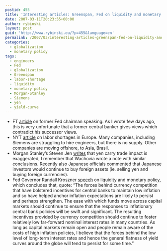 ```yaml
---
postid: 455
title: 'Interesting articles: Greenspan, Fed on liquidity and monetary policy, Morgan Stanley on yen carry trade'
date: 2007-03-11T20:23:55+00:00
author: rybinski
layout: post
guid: 'http://www.rybinski.eu/?p=455&language=en'
permalink: /2007/03/interesting-articles-greenspan-fed-on-liquidity-and-monetary-policy-morgan-stanley-on-yen-carry-trade/
categories:
  - globalization
  - monetary policy
tags:
  - engineers
  - Fed
  - globalization
  - Greenspan
  - labor-shortage
  - liquidity
  - monetary policy
  - Morgan-Stanley
  - Siemens
  - yen
  - yield-curve
---
```

  * FT [article](http://www.ft.com/cms/s/510fe6f6-ce61-11db-b5c8-000b5df10621,Authorised=false.html?_i_location=http%3A%2F%2Fwww.ft.com%2Fcms%2Fs%2F510fe6f6-ce61-11db-b5c8-000b5df10621.html&_i_referer=http%3A%2F%2Fwww.rgemonitor.com%2F10000%2F%3Fmore%3Ddd) on former Fed chairman speaking. As I wrote few days ago, this is very unfortunate that a former central banker gives views which contradict his successor views.
  * NYT [article](http://www.nytimes.com/2007/03/10/business/10labor.html?_r=1&oref=slogin&ref=business&pagewanted=all) on labor shortages in Europe. Many companies, including Siemens are struggling to hire engineers, but there is no supply. Other companies are moving offshore, to Asia, Brasil. 
  * Morgan Stanley’s Steven Jen [writes](http://www.morganstanley.com/views/gef/archive/2007/20070309-Fri.html#anchor4542) that yen carry trade impact is exaggerated, I remember that Wachovia wrote a note with similar conclusions. Recently also Japanese officials commented that Japanese investors would continue to buy foreign assets (ie. selling yen and buying foreign currencies).
  * Fed Governor Randall Kroszner [speech](http://www.federalreserve.gov/boarddocs/speeches/2007/200703092/) on liquidity and monetary policy, which concludes that, quote: “The forces behind currency competition that have bolstered incentives for central banks to maintain low inflation and so have helped anchor inflation expectations are likely to persist and perhaps strengthen. The ease with which funds move across capital markets should continue to ensure that the responses to inflationary central bank policies will be swift and significant. The resulting incentives provided by currency competition should continue to foster relatively low far-forward nominal interest rates in many countries. As long as capital markets remain open and people remain aware of the costs of high inflation policies, I believe that the forces behind the low level of long-term interest rates and hence the general flatness of yield curves around the globe will tend to persist for some time.”
